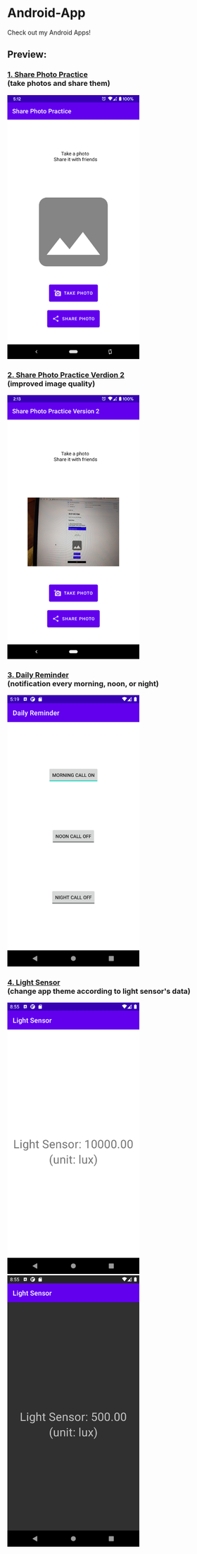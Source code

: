 # Android-App

Check out my Android Apps!

## Preview:
### [1. Share Photo Practice](https://github.com/randyshee/Android-App/tree/main/SharePhotoPractice) <br /> (take photos and share them)
<img src="https://github.com/randyshee/Android-App/blob/main/Image/SharePhotoPracticeImage/SharePhotoPracticeImage1.png" width="300"> 

### [2. Share Photo Practice Verdion 2](https://github.com/randyshee/Android-App/tree/main/SharePhotoPracticeVer2) <br /> (improved image quality)
<img src="https://github.com/randyshee/Android-App/blob/main/Image/SharePhotoPracticeVer2Image/SharePhotoPracticeVer2Image1.png" width="300"> 

### [3. Daily Reminder](https://github.com/randyshee/Android-App/tree/main/DailyReminder) <br /> (notification every morning, noon, or night)
<img src="https://github.com/randyshee/Android-App/blob/main/Image/DailyReminderImage/DailyReminderImage1.png" width="300"> 

### [4. Light Sensor](https://github.com/randyshee/Android-App/tree/main/LightSensor) <br /> (change app theme according to light sensor's data)
<img src="https://github.com/randyshee/Android-App/blob/main/Image/LightSensorImage/LightSensorImage1.png" width="300"> <img src="https://github.com/randyshee/Android-App/blob/main/Image/LightSensorImage/LightSensorImage2.png" width="300"> 
